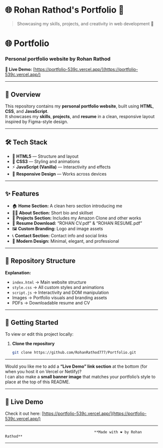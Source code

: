 # 🌐 Rohan Rathod's Portfolio 💼
> Showcasing my skills, projects, and creativity in web development 🚀


# 🌐 Portfolio

### Personal portfolio website by **Rohan Rathod**

**🔗 Live Demo:** [https://portfolio-539c.vercel.app/](https://portfolio-539c.vercel.app/)

---

## 🚀 Overview  
This repository contains my **personal portfolio website**, built using **HTML**, **CSS**, and **JavaScript**.  
It showcases my **skills**, **projects**, and **resume** in a clean, responsive layout inspired by Figma-style design.

---

## 🛠 Tech Stack  
- 🧱 **HTML5** — Structure and layout  
- 🎨 **CSS3** — Styling and animations  
- ⚡ **JavaScript (Vanilla)** — Interactivity and effects  
- 📱 **Responsive Design** — Works across devices  

---

## ✨ Features  
- 🏠 **Home Section:** A clean hero section introducing me  
- 🙋‍♂️ **About Section:** Short bio and skillset  
- 💼 **Projects Section:** Includes my Amazon Clone and other works  
- 🧾 **Resume Download:** “ROHAN CV.pdf” & “ROHAN RESUME.pdf”  
- 🖼️ **Custom Branding:** Logo and image assets  
- 📞 **Contact Section:** Contact info and social links  
- 🌈 **Modern Design:** Minimal, elegant, and professional  

---

## 📁 Repository Structure


**Explanation:**  
- `index.html` → Main website structure  
- `style.css` → All custom styles and animations  
- `script.js` → Interactivity and DOM manipulation  
- Images → Portfolio visuals and branding assets  
- PDFs → Downloadable resume and CV  

---

## 🧩 Getting Started  
To view or edit this project locally:

1. **Clone the repository**
   ```bash
   git clone https://github.com/RohanRathod777/Portfolio.git

---

Would you like me to add a **“Live Demo” link section** at the bottom (for when you host it on Vercel or Netlify)?  
I can also make a **small banner image** that matches your portfolio’s style to place at the top of this README.

---

## 🔗 Live Demo

Check it out here: [https://portfolio-539c.vercel.app/](https://portfolio-539c.vercel.app/)

---

                                             **Made with ❤️ by Rohan Rathod**


---
